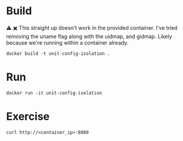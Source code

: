 # Build

:warning: :heavy_multiplication_x: This straight up doesn't work in the provided container. I've tried removing the uname flag along with the uidmap, and gidmap. Likely because we're running within a container already.

```
docker build -t unit-config-isolation .
```

# Run

```
docker run -it unit-config-isolation
```

# Exercise

```
curl http://<container_ip>:8080
```
